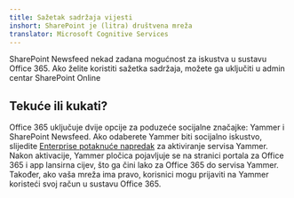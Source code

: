 ```yaml
---
title: Sažetak sadržaja vijesti
inshort: SharePoint je (litra) društvena mreža
translator: Microsoft Cognitive Services
---
```



SharePoint Newsfeed nekad zadana mogućnost za iskustva u sustavu Office 365. Ako želite koristiti sažetka sadržaja, možete ga uključiti u admin centar SharePoint Online

## Tekuće ili kukati?
Office 365 uključuje dvije opcije za poduzeće socijalne značajke: Yammer i SharePoint Newsfeed. Ako odaberete Yammer biti socijalno iskustvo, slijedite [Enterprise potaknuće napredak](https://support.office.com/en-us/article/Enterprise-Activation-process-4f924c74-87d2-49d0-a4f6-cba3ce2b0e7c) za aktiviranje servisa Yammer. Nakon aktivacije, Yammer pločica pojavljuje se na stranici portala za Office 365 i app lansirna cijev, što ga čini lako za Office 365 do servisa Yammer. Također, ako vaša mreža ima pravo, korisnici mogu prijaviti na Yammer koristeći svoj račun u sustavu Office 365.



